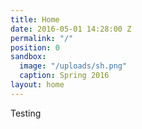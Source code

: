 ```yaml
---
title: Home
date: 2016-05-01 14:28:00 Z
permalink: "/"
position: 0
sandbox:
  image: "/uploads/sh.png"
  caption: Spring 2016
layout: home
---
```


Testing